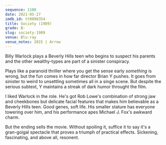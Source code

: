 ```yaml
---
sequence: 1108
date: 2021-05-27
imdb_id: tt0098354
title: Society (1989)
grade: B-
slug: society-1989
venue: Blu-ray
venue_notes: 2015 | Arrow 
---
```


Billy Warlock plays a Beverly Hills teen who begins to suspect his parents and the other wealthy-types are part of a sinister conspiracy. 

<!-- end -->

Plays like a paranoid thriller where you get the sense early _something_ is wrong, but the fun comes in how far director Brian Y pushes. It goes from sinister to weird to unsettling sometimes all in a singe scene. But despite the serious subtext, Y maintains a streak of dark humor throught the film.

I liked Warlock in the role. He's got Rob Lowe's combination of strong jaw and cheekbones but delicate facial features that makes him believable as a Beverly Hills teen. Good genes, soft life. His smaller stature has everyone towering over him, and his performance apes Michael J. Fox's awkward charm. 

But the ending sells the movie. Without spoiling it, suffice it to say it's a gran-goigal spectacle that proves a triumph of practical effects. Sickening, fascinating, and above all, resonent.